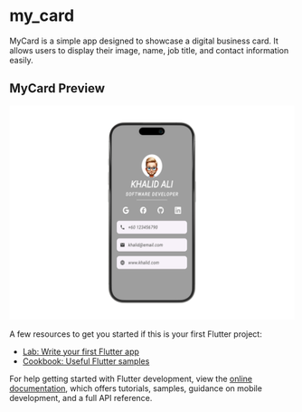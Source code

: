 # my_card

MyCard is a simple app designed to showcase a digital business card. It allows users to display their image, name, job title, and contact information easily.

## MyCard Preview

![MyCard Image](my_card_image.png)





A few resources to get you started if this is your first Flutter project:

- [Lab: Write your first Flutter app](https://docs.flutter.dev/get-started/codelab)
- [Cookbook: Useful Flutter samples](https://docs.flutter.dev/cookbook)

For help getting started with Flutter development, view the
[online documentation](https://docs.flutter.dev/), which offers tutorials,
samples, guidance on mobile development, and a full API reference.
